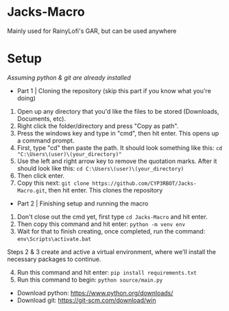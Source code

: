 # Jacks-Macro
Mainly used for RainyLofi's GAR, but can be used anywhere

# Setup
*Assuming python & git are already installed*

- Part 1 | Cloning the repository (skip this part if you know what you're doing)
1. Open up any directory that you'd like the files to be stored (Downloads, Documents, etc).
2. Right click the folder/directory and press "Copy as path".
3. Press the windows key and type in "cmd", then hit enter. This opens up a command prompt.
4. First, type "cd" then paste the path. It should look something like this: `cd "C:\Users\(user)\(your_directory)"`
5. Use the left and right arrow key to remove the quotation marks. After it should look like this: `cd C:\Users\(user)\(your_directory)`
6. Then click enter.
7. Copy this next: `git clone https://github.com/CYP3RBOT/Jacks-Macro.git`, then hit enter. This clones the repository 
- Part 2 | Finishing setup and running the macro
1. Don't close out the cmd yet, first type `cd Jacks-Macro` and hit enter.
2. Then copy this command and hit enter: `python -m venv env`
3. Wait for that to finish creating, once completed, run the command: `env\Scripts\activate.bat`

Steps 2 & 3 create and active a virtual environment, where we'll install the necessary packages to continue.

4. Run this command and hit enter: `pip install requirements.txt`
5. Run this command to begin: `python source/main.py`

- Download python: https://www.python.org/downloads/
- Download git: https://git-scm.com/download/win
